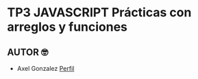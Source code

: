 # TP3 JAVASCRIPT Prácticas con arreglos y funciones

## AUTOR 🤓
- Axel Gonzalez [Perfil](https://github.com/AxelGzlzz)


